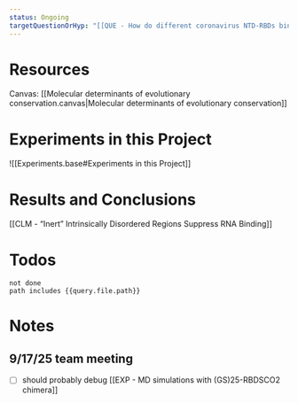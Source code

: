 ```yaml
---
status: Ongoing
targetQuestionOrHyp: "[[QUE - How do different coronavirus NTD-RBDs bind to single-stranded RNA (ssRNA)?]]"
---
```

# Resources

Canvas: [[Molecular determinants of evolutionary conservation.canvas|Molecular determinants of evolutionary conservation]]
# Experiments in this Project

![[Experiments.base#Experiments in this Project]]

# Results and Conclusions

[[CLM - “Inert” Intrinsically Disordered Regions Suppress RNA Binding]]

# Todos
```tasks
not done
path includes {{query.file.path}}
```
# Notes

## 9/17/25 team meeting

- [ ] should probably debug [[EXP - MD simulations with (GS)25-RBDSCO2 chimera]]